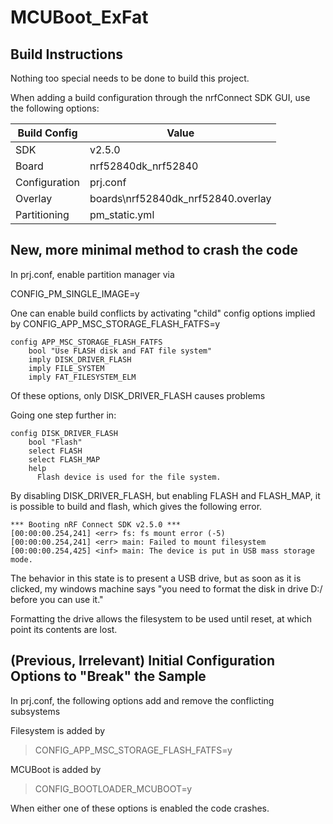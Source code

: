 # MCUBoot_ExFat

## Build Instructions

Nothing too special needs to be done to build this project.

When adding a build configuration through the nrfConnect SDK GUI, use the following options:

| Build Config      | Value                                 |
| ----              | ----                                  |
| SDK               | v2.5.0                                |
| Board             | nrf52840dk_nrf52840                   | 
| Configuration     | prj.conf                              |  
| Overlay           | boards\nrf52840dk_nrf52840.overlay    |
| Partitioning      | pm_static.yml                         |

## New, more minimal method to crash the code

In prj.conf, enable partition manager via

CONFIG_PM_SINGLE_IMAGE=y

One can enable build conflicts by activating "child" config options implied by CONFIG_APP_MSC_STORAGE_FLASH_FATFS=y

```
config APP_MSC_STORAGE_FLASH_FATFS
    bool "Use FLASH disk and FAT file system"
    imply DISK_DRIVER_FLASH
    imply FILE_SYSTEM
    imply FAT_FILESYSTEM_ELM
```
Of these options, only DISK_DRIVER_FLASH causes problems

Going one step further in:

```
config DISK_DRIVER_FLASH
	bool "Flash"
	select FLASH
	select FLASH_MAP
	help
	  Flash device is used for the file system.
```
By disabling DISK_DRIVER_FLASH, but enabling FLASH and FLASH_MAP, it is possible to build and flash, which gives the following error.

```
*** Booting nRF Connect SDK v2.5.0 ***
[00:00:00.254,241] <err> fs: fs mount error (-5)
[00:00:00.254,241] <err> main: Failed to mount filesystem
[00:00:00.254,425] <inf> main: The device is put in USB mass storage mode.
```

The behavior in this state is to present a USB drive, but as soon as it is clicked, my windows machine says "you need to format the disk in drive D:/ before you can use it."

Formatting the drive allows the filesystem to be used until reset, at which point its contents are lost.


## (Previous, Irrelevant) Initial Configuration Options to "Break" the Sample 

In prj.conf, the following options add and remove the conflicting subsystems

Filesystem is added by 
> CONFIG_APP_MSC_STORAGE_FLASH_FATFS=y

MCUBoot is added by 
> CONFIG_BOOTLOADER_MCUBOOT=y

When either one of these options is enabled the code crashes.

